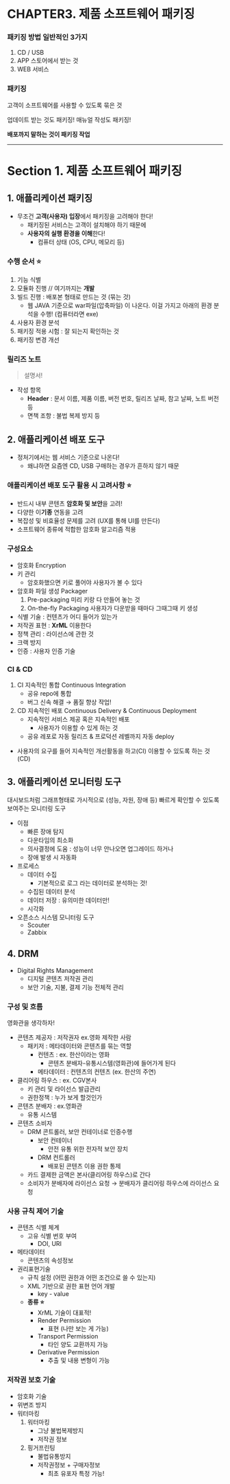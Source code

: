# CHAPTER3. 제품 소프트웨어 패키징

### 패키징 방법 일반적인 3가지

1. CD / USB
2. APP 스토어에서 받는 것
3. WEB 서비스

### 패키징

고객이 소프트웨어를 사용할 수 있도록 묶은 것

업데이트 받는 것도 패키징! 매뉴얼 작성도 패키징!

**배포까지 말하는 것이 패키징 작업**

---

# Section 1. 제품 소프트웨어 패키징

## 1. 애플리케이션 패키징

- 무조건 **고객(사용자) 입장**에서 패키징을 고려해야 한다!
  - 패키징된 서비스는 고객이 설치해야 하기 때문에
  - **사용자의 실행 환경을 이해**한다!
    - 컴퓨터 상태 (OS, CPU, 메모리 등)

### 수행 순서 ⭐

1. 기능 식별
2. 모듈화 진행 // 여기까지는 **개발**
3. 빌드 진행 : 배포본 형태로 만드는 것 (묶는 것)
   - 웹 JAVA 기준으로 war파일(압축파일) 이 나온다. 이걸 가지고 아래의 환경 분석을 수행! (컴퓨터라면 exe)
4. 사용자 환경 분석
5. 패키징 적용 시험 : 잘 되는지 확인하는 것
6. 패키징 변경 개선

### 릴리즈 노트

> 설명서!

- 작성 항목
  - **Header** : 문서 이름, 제품 이름, 버전 번호, 릴리즈 날짜, 참고 날짜, 노트 버전 등
  - 면책 조항 : 불법 복제 방지 등

## 2. 애플리케이션 배포 도구

- 정처기에서는 웹 서비스 기준으로 나온다!
  - 왜냐하면 요즘엔 CD, USB 구매하는 경우가 흔하지 않기 때문

### 애플리케이션 배포 도구 활용 시 고려사항 ⭐

- 반드시 내부 콘텐츠 **암호화 및 보안**을 고려!
- 다양한 이**기종** 연동을 고려
- 복잡성 및 비효율성 문제를 고려 (UX를 통해 UI를 만든다)
- 소프트웨어 종류에 적합한 암호화 알고리즘 적용

### 구성요소

- 암호화 Encryption
- 키 관리
  - 암호화했으면 키로 풀어야 사용자가 볼 수 있다
- 암호화 파일 생성 Packager
  1. Pre-packaging 미리 키랑 다 만들어 놓는 것
  2. On-the-fly Packaging 사용자가 다운받을 때마다 그때그때 키 생성
- 식별 기술 : 컨텐츠가 어디 들어가 있는가
- 저작권 표현 : **XrML** 이용한다
- 정책 관리 : 라이선스에 관한 것
- 크랙 방지
- 인증 : 사용자 인증 기술

### CI & CD

1. CI 지속적인 통합 Continuous Integration
   - 공유 repo에 통합
   - 버그 신속 해결 → 품질 향상 작업!
2. CD 지속적인 배포 Continuous Delivery & Continuous Deployment
   - 지속적인 서비스 제공 혹은 지속적인 배포
     - 사용자가 이용할 수 있게 하는 것
   - 공유 레포로 자동 릴리즈 & 프로덕션 레벨까지 자동 deploy

- 사용자의 요구를 들어 지속적인 개선활동을 하고(CI) 이용할 수 있도록 하는 것(CD)

## 3. 애플리케이션 모니터링 도구

대시보드처럼 그래프형태로 가시적으로 (성능, 자원, 장애 등) 빠르게 확인할 수 있도록 보여주는 모니터링 도구

- 이점
  - 빠른 장애 탐지
  - 다운타임의 최소화
  - 의사결정에 도움 : 성능이 너무 안나오면 업그레이드 하거나
  - 장애 발생 시 자동화
- 프로세스
  - 데이터 수집
    - 기본적으로 로그 라는 데이터로 분석하는 것!
  - 수집된 데이터 분석
  - 데이터 저장 : 유의미한 데이터만!
  - 시각화
- 오픈소스 시스템 모니터링 도구
  - Scouter
  - Zabbix

## 4. DRM

- Digital Rights Management
  - 디지털 콘텐츠 저작권 관리
  - 보안 기술, 지불, 결제 기능 전체적 관리

### 구성 및 흐름

영화관을 생각하자!

- 콘텐츠 제공자 : 저작권자 ex.영화 제작한 사람
  - 패키저 : 메타데이터와 콘텐츠를 묶는 역할
    - 컨텐츠 : ex. 한산이라는 영화
      - 콘텐츠 분배자-유통시스템(영화관)에 들어가게 된다
    - 메타데이터 : 컨텐츠의 컨텐츠 (ex. 한산의 주연)
- 클리어링 하우스 : ex. CGV본사
  - 키 관리 및 라이선스 발급관리
  - 권한정책 : 누가 보게 할것인가
- 콘텐츠 분배자 : ex.영화관
  - 유통 시스템
- 콘텐츠 소비자
  - DRM 콘트롤러, 보안 컨테이너로 인증수행
    - 보안 컨테이너
      - 안전 유통 위한 전자적 보안 장치
    - DRM 컨트롤러
      - 배포된 콘텐츠 이용 권한 통제
  - 카드 결제한 금액은 본사(클리어링 하우스)로 간다
  - 소비자가 분배자에 라이선스 요청 → 분배자가 클리어링 하우스에 라이선스 요청

### 사용 규칙 제어 기술

- 콘텐츠 식별 체계
  - 고유 식별 번호 부여
    - DOI, URI
- 메타데이터
  - 콘텐츠의 속성정보
- 권리표현기술
  - 규칙 설정 (어떤 권한과 어떤 조건으로 쓸 수 있는지)
  - XML 기반으로 권한 표현 언어 개발
    - key - value
  - **종류 ⭐**
    - XrML 기술이 대표적!
    - Render Permission
      - 표현 (나만 보는 게 가능)
    - Transport Permission
      - 타인 양도 교환까지 가능
    - Derivative Permission
      - 추출 및 내용 변형이 가능

### 저작권 보호 기술

- 암호화 기술
- 위변조 방지
- 워터마킹
  1. 워터마킹
     - 그냥 불법복제방지
     - 저작권 정보
  2. 핑거프린팅
     - 불법유통방지
     - 저작권정보 + 구매자정보
       - 최초 유포자 특정 가능!
